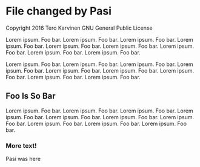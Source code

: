 # File changed by Pasi

Copyright 2016 Tero Karvinen
GNU General Public License

Lorem ipsum. Foo bar. Lorem ipsum. Foo bar. Lorem ipsum. Foo bar. 
Lorem ipsum. Foo bar. Lorem ipsum. Foo bar. Lorem ipsum. Foo bar. 
Lorem ipsum. Foo bar. Lorem ipsum. Foo bar. Lorem ipsum. Foo bar. 

Lorem ipsum. Foo bar. Lorem ipsum. Foo bar. Lorem ipsum. Foo bar. Lorem ipsum. Foo bar. 
Lorem ipsum. Foo bar. Lorem ipsum. Foo bar. Lorem ipsum. Foo bar. 
Lorem ipsum. Foo bar. Lorem ipsum. Foo bar. 

## Foo Is So Bar

Lorem ipsum. Foo bar. Lorem ipsum. Foo bar. Lorem ipsum. Foo bar. 
Lorem ipsum. Foo bar. Lorem ipsum. Foo bar. Lorem ipsum. Foo bar. Lorem ipsum. Foo bar. 
Lorem ipsum. Foo bar. Lorem ipsum. Foo bar. Lorem ipsum. Foo bar. 

### More text!

Pasi was here
